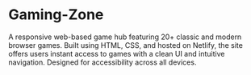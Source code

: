 # Gaming-Zone
A responsive web-based game hub featuring 20+ classic and modern browser games. Built using HTML, CSS, and hosted on Netlify, the site offers users instant access to games with a clean UI and intuitive navigation. Designed for accessibility across all devices.
